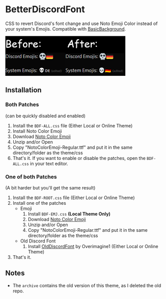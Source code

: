 # BetterDiscordFont
CSS to revert Discord's font change and use Noto Emoji Color instead of your system's Emojis. Compatible with [BasicBackground](https://mwittrien.github.io).

![Showcase](./showcase.png)

## Installation
### Both Patches
(can be quickly disabled and enabled)
1. Install the `BDF-ALL.css` file (Either Local or Online Theme)
2. Install Noto Color Emoji
  1. Download [Noto Color Emoji](https://fonts.google.com/noto/specimen/Noto+Color+Emoji)
  2. Unzip and/or Open
  3. Copy "NotoColorEmoji-Regular.ttf" and put it in the same directory/folder as the theme/css
3. That's it. If you want to enable or disable the patches, open the `BDF-ALL.css` in your text editor.

### One of both Patches
(A bit harder but you'll get the same result)
1. Install the `BDF-ROOT.css` file (Either Local or Online Theme)
2. Install one of the patches
   - Emoji
     1. Install `BDF-EMJ.css` **(Local Theme Only)**
     2. Download [Noto Color Emoji](https://fonts.google.com/noto/specimen/Noto+Color+Emoji)
     3. Unzip and/or Open
     4. Copy "NotoColorEmoji-Regular.ttf" and put it in the same directory/folder as the theme/css
   - Old Discord Font
     1. Install [OldDiscordFont](https://github.com/Overimagine1/old-discord-font/blob/main/source.css) by Overimagine1 (Either Local or Online Theme)
3. That's it.

## Notes
- The `archive` contains the old version of this theme, as I deleted the old repo.